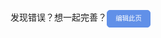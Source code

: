 发现错误？想一起完善？<a id="btn-startedit" style="padding: 0.75em 1.25em; display: inline-block; line-height: 1; text-decoration: none; white-space: nowrap; cursor: pointer; border: 1px solid #6190e8; border-radius: 5px; background-color: #6190e8; color: #fff; outline: none; font-size: 0.75em; ">编辑此页</a>

<script>
  document.addEventListener('DOMContentLoaded', function() {
    // 获取按钮元素
    var btnStartEdit = document.getElementById('btn-startedit');

    // 给按钮添加点击事件监听器
    btnStartEdit.addEventListener('click', function(event) {
        // 阻止默认的点击行为
        event.preventDefault();

        // 获取当前页面的URL
        var currentPageURL = window.location.href;

        // 使用正则表达式提取 '#“后面的内容
        var fragmentMatch = currentPageURL.match(/#(.*)$/);

        // 如果找到匹配项，则提取片段标识符
        var fragment = fragmentMatch ? fragmentMatch[1] : 'README'; // 如果没有匹配到，使用默认值 'README'

        // 拼接上.md扩展名
        var mdLink = fragment + '.md';

        // 将拼接好的链接设置到按钮的href属性中
        this.href = 'https://github.com/HowCam/howcam.github.io/edit/main/docs/' + mdLink;
    });
});
</scrtpt>

本页面的全部内容在 [CC BY-NC 4.0](https://creativecommons.org/licenses/by-nc/4.0/legalcode.zh-hans) 协议之条款下提供，附加条款亦可能应用